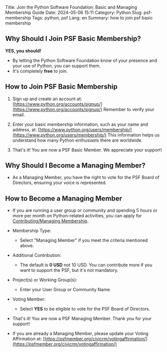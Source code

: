 Title: Join the Python Software Foundation: Basic and Managing Membership Guide
Date: 2024-05-06 15:11
Category: Python
Slug: psf-membership
Tags: python, psf
Lang: en
Summary: how to join psf basic membership

## Why Should I Join PSF Basic Membership?

**YES, you should!**

- By letting the Python Software Foundation know of your presence and your use of Python, you can support them.
- It's completely **free** to join.

## How to Join PSF Basic Membership

1. Sign up and create an account at:
  [https://www.python.org/accounts/signup/](https://www.python.org/accounts/signup/)
  Remember to verify your email.

2. Enter your basic membership information, such as your name and address, at:
  [https://www.python.org/users/membership/](https://www.python.org/users/membership/)
  This information helps us understand how many Python enthusiasts there are worldwide.

3. That's it! You are now a PSF Basic Member. We appreciate your support!

## Why Should I Become a Managing Member?

- As a Managing Member, you have the right to vote for the PSF Board of Directors, ensuring your voice is represented.

## How to Become a Managing Member

- If you are running a user group or community and spending 5 hours or more per month on Python-related activities, you can apply for [Contributing/Managing Membership](https://psfmember.org/civicrm/contribute/transact/?reset=1&id=32).

- Membership Type:
  - Select "Managing Member" if you meet the criteria mentioned above.

- Additional Contribution:
  - The default is **0 USD** not 10 USD. You can contribute more if you want to support the PSF, but it's not mandatory.

- Project(s) or Working Group(s):
  - Enter your User Group or Community Name.

- Voting Member:
  - Select **YES** to be eligible to vote for the PSF Board of Directors.

- That's it! You are now a PSF Managing Member. Thank you for your support!

- If you are already a Managing Member, please update your Voting Affirmation at:
 [https://psfmember.org/civicrm/votingaffirmation/](https://psfmember.org/civicrm/votingaffirmation/)
